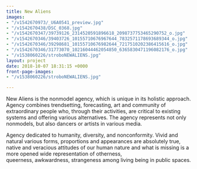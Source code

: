 ```yaml
---
title: New Aliens
images:
- "/v1542670973/_U6A0541_preview.jpg"
- "/v1542670438/DSC_0368.jpg"
- "/v1542670347/39739126_2314520591896618_2098737753465290752_o.jpg"
- "/v1542670346/39403726_10155710676967644_7832571178693689344_o.jpg"
- "/v1542670346/39298681_10155710676982644_7217510202386415616_o.jpg"
- "/v1542670346/31773070_10216044462054850_6365830471196082176_o.jpg"
- "/v1538060226/stroboNEWALIENS.jpg"
layout: project
date: 2018-10-07 18:31:15 +0000
front-page-images:
- "/v1538060226/stroboNEWALIENS.jpg"

---
```

New Aliens is the nonmodel agency, which is unique in its holistic approach. Agency combines trendsetting, forecasting, art and community of extraordinary people who, through their activities, are critical to existing systems and offering various alternatives. The agency represents not only nonmodels, but also dancers or artists in various media.

Agency dedicated to humanity, diversity, and nonconformity. Vivid and natural various forms, proportions and appearances are absolutely true, native and veracious attitudes of our human nature and what is missing is a more opened wide representation of otherness,  
queerness, awkwardness, strangeness among living being in public spaces.